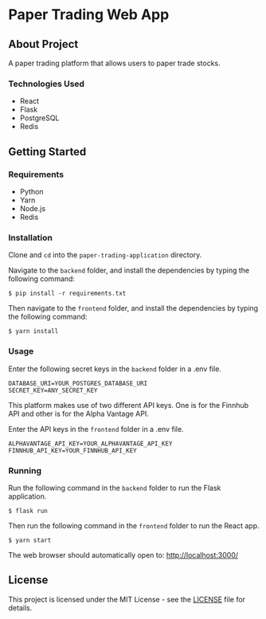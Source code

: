 # Paper Trading Web App

## About Project

A paper trading platform that allows users to paper trade stocks.

### Technologies Used

- React
- Flask
- PostgreSQL
- Redis

## Getting Started

### Requirements

- Python
- Yarn
- Node.js
- Redis

### Installation

Clone and `cd` into the `paper-trading-application` directory.

Navigate to the `backend` folder, and install the dependencies by typing the following command:

```
$ pip install -r requirements.txt
```

Then navigate to the `frontend` folder, and install the dependencies by typing the following command:

```
$ yarn install
```

### Usage

Enter the following secret keys in the `backend` folder in a .env file.

```env
DATABASE_URI=YOUR_POSTGRES_DATABASE_URI
SECRET_KEY=ANY_SECRET_KEY
```

This platform makes use of two different API keys. One is for the Finnhub API and other is for the Alpha Vantage API.

Enter the API keys in the `frontend` folder in a .env file.

```env
ALPHAVANTAGE_API_KEY=YOUR_ALPHAVANTAGE_API_KEY
FINNHUB_API_KEY=YOUR_FINNHUB_API_KEY
```

### Running

Run the following command in the `backend` folder to run the Flask application.

```
$ flask run
```

Then run the following command in the `frontend` folder to run the React app.

```
$ yarn start
```

The web browser should automatically open to: [http://localhost:3000/](http://localhost:3000)

## License

This project is licensed under the MIT License - see the [LICENSE](LICENSE) file for details.
